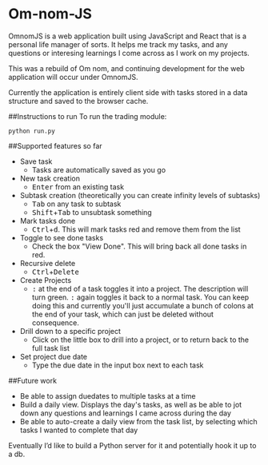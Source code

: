 # Om-nom-JS
OmnomJS is a web application built using JavaScript and React that is a personal life manager of sorts. It helps me track my tasks, and any questions or interesing learnings I come across as I work on my projects.

This was a rebuild of Om nom, and continuing development for the web application will occur under OmnomJS.

Currently the application is entirely client side with tasks stored in a data structure and saved to the browser cache.

##Instructions to run
To run the trading module:
```console
python run.py
```


##Supported features so far
* Save task
    * Tasks are automatically saved as you go
* New task creation
    * <kbd>Enter</kbd> from an existing task
* Subtask creation (theoretically you can create infinity levels of subtasks)
    * <kbd>Tab</kbd> on any task to subtask
    * <kbd>Shift</kbd>+<kbd>Tab</kbd> to unsubtask something
* Mark tasks done
    * <kbd>Ctrl</kbd>+<kbd>d</kbd>. This will mark tasks red and remove them from the list
* Toggle to see done tasks
    * Check the box "View Done". This will bring back all done tasks in red.
* Recursive delete
    * <kbd>Ctrl</kbd>+<kbd>Delete</kbd>
* Create Projects
    * <kbd>:</kbd> at the end of a task toggles it into a project. The description will turn green. <kbd>:</kbd> again toggles it back to a normal task. You can keep doing this and currently you'll just accumulate a bunch of colons at the end of your task, which can just be deleted without consequence.
* Drill down to a specific project
    * Click on the little box to drill into a project, or to return back to the full task list
* Set project due date
    * Type the due date in the input box next to each task



##Future work
* Be able to assign duedates to multiple tasks at a time
* Build a daily view. Displays the day's tasks, as well as be able to jot down any questions and learnings I came across during the day
* Be able to auto-create a daily view from the task list, by selecting which tasks I wanted to complete that day

Eventually I’d like to build a Python server for it and potentially hook it up to a db.
